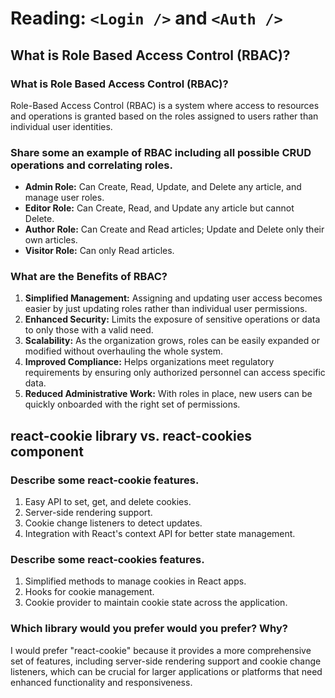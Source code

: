 # Reading: `<Login />` and `<Auth />`

## What is Role Based Access Control (RBAC)?

### What is Role Based Access Control (RBAC)?

Role-Based Access Control (RBAC) is a system where access to resources and operations is granted based on the roles assigned to users rather than individual user identities.

### Share some an example of RBAC including all possible CRUD operations and correlating roles.

* **Admin Role:** Can Create, Read, Update, and Delete any article, and manage user roles.
* **Editor Role:** Can Create, Read, and Update any article but cannot Delete.
* **Author Role:** Can Create and Read articles; Update and Delete only their own articles.
* **Visitor Role:**  Can only Read articles.

### What are the Benefits of RBAC?

1. **Simplified Management:** Assigning and updating user access becomes easier by just updating roles rather than individual user permissions.
2. **Enhanced Security:** Limits the exposure of sensitive operations or data to only those with a valid need.
3. **Scalability:** As the organization grows, roles can be easily expanded or modified without overhauling the whole system.
4. **Improved Compliance:** Helps organizations meet regulatory requirements by ensuring only authorized personnel can access specific data.
5. **Reduced Administrative Work:** With roles in place, new users can be quickly onboarded with the right set of permissions.

## react-cookie library vs. react-cookies component

### Describe some react-cookie features.

1. Easy API to set, get, and delete cookies.
2. Server-side rendering support.
3. Cookie change listeners to detect updates.
4. Integration with React's context API for better state management.

### Describe some react-cookies features.

1. Simplified methods to manage cookies in React apps.
2. Hooks for cookie management.
3. Cookie provider to maintain cookie state across the application.

### Which library would you prefer would you prefer? Why?

I would prefer "react-cookie" because it provides a more comprehensive set of features, including server-side rendering support and cookie change listeners, which can be crucial for larger applications or platforms that need enhanced functionality and responsiveness.

